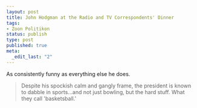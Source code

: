 ```yaml
--- 
layout: post
title: John Hodgman at the Radio and TV Correspondents' Dinner
tags: 
- Zoon Politikon
status: publish
type: post
published: true
meta: 
  _edit_last: "2"
---
```

As consistently funny as everything else he does.

<blockquote>Despite his spockish calm and gangly frame, the president is known to dabble in sports...and not just bowling, but the hard stuff. What they call 'basketsball.'</blockquote>

<object width="425" height="344"><param name="movie" value="http://www.youtube.com/v/yW7OPByRGDY&color1=0xb1b1b1&color2=0xcfcfcf&feature=player_embedded&fs=1"></param><param name="allowFullScreen" value="true"></param><param name="allowScriptAccess" value="always"></param><embed src="http://www.youtube.com/v/yW7OPByRGDY&color1=0xb1b1b1&color2=0xcfcfcf&feature=player_embedded&fs=1" type="application/x-shockwave-flash" allowfullscreen="true" allowScriptAccess="always" width="425" height="344"></embed></object>
